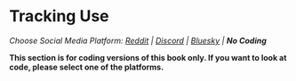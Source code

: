 # Tracking Use
_Choose Social Media Platform: <a href='../../../reddit/ch09_privacy/04_tracking_use/00_intro.html'>Reddit</a> | <a href='../../../discord/ch09_privacy/04_tracking_use/00_intro.html'>Discord</a> | <a href='../../../bsky/ch09_privacy/04_tracking_use/00_intro.html'>Bluesky</a> | __No Coding___

__This section is for coding versions of this book only. If you want to look at code, please select one of the platforms.__